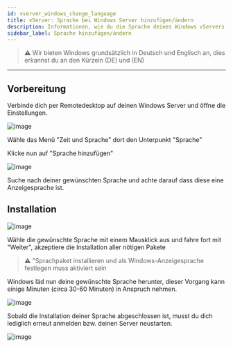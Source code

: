 ```yaml
---
id: vserver_windows_change_language
title: vServer: Sprache bei Windows Server hinzufügen/ändern
description: Informationen, wie du die Sprache deines Windows vServers von ZAP-Hosting ändern kannst und wie du Sprachen hinzufügen kannst - ZAP-Hosting.com Dokumentationen
sidebar_label: Sprache hinzufügen/ändern
---
```


> ⚠️ Wir bieten Windows grundsätzlich in Deutsch und Englisch an, dies erkannst du an den Kürzeln (DE) und (EN)
***

## Vorbereitung

Verbinde dich per Remotedesktop auf deinen Windows Server und öffne die Einstellungen.

![image](https://user-images.githubusercontent.com/13604413/159173307-1c9b4b7c-d70b-4ed5-bfa9-cc5e68c093f1.png)

Wähle das Menü "Zeit und Sprache" dort den Unterpunkt "Sprache"

Klicke nun auf "Sprache hinzufügen"

![image](https://user-images.githubusercontent.com/13604413/159173310-f9ebd0aa-9e59-4c9b-9cde-5f7bd8e14172.png)

Suche nach deiner gewünschten Sprache und achte darauf dass diese eine Anzeigesprache ist.

## Installation

![image](https://user-images.githubusercontent.com/13604413/159173312-f53f9fe0-dec9-493f-8046-f2f05b96955c.png)

Wähle die gewünschte Sprache mit einem Mausklick aus und fahre fort mit "Weiter", akzeptiere die Installation aller nötigen Pakete

> ⚠️ "Sprachpaket installieren und als Windows-Anzeigesprache festlegen muss aktiviert sein

Windows läd nun deine gewünschte Sprache herunter, dieser Vorgang kann einige Minuten (circa 30-60 Minuten) in Anspruch nehmen.

![image](https://user-images.githubusercontent.com/13604413/159173315-2927599d-7894-4171-8c7f-37516d6c5997.png)

Sobald die Installation deiner Sprache abgeschlossen ist, musst du dich lediglich erneut anmelden bzw. deinen Server neustarten.

![image](https://user-images.githubusercontent.com/13604413/159173318-6fa1e87a-2f5d-401e-abbf-383456b8bb70.png)
